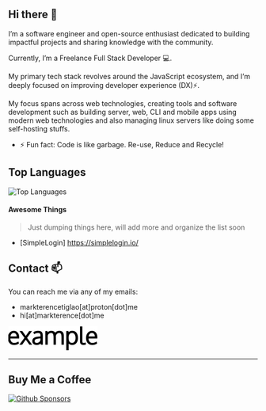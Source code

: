 ## Hi there 👋


I’m a software engineer and open-source enthusiast dedicated to building impactful projects and sharing knowledge with the community. 

Currently, I’m a Freelance Full Stack Developer 💻. 

My primary tech stack revolves around the JavaScript ecosystem, and I’m deeply focused on improving developer experience (DX)⚡. 

My focus spans across web technologies, creating tools and software development such as building server, web, CLI and mobile apps using modern web technologies and also managing linux servers like doing some self-hosting stuffs.

<!--
**markterence/markterence** is a ✨ _special_ ✨ repository because its `README.md` (this file) appears on your GitHub profile.

Here are some ideas to get you started:

- 🔭 I’m currently working on ...
- 🌱 I’m currently learning ...
- 👯 I’m looking to collaborate on ...
- 🤔 I’m looking for help with ...
- 💬 Ask me about ...
- 📫 How to reach me: ...
- 😄 Pronouns: ...
- ⚡ Fun fact: ...

<img src="https://starecat.com/content/wp-content/uploads/spend-10-minutes-doing-the-task-manually-vs-spend-10-hours-writing-code-to-automate-it-drake.jpg" width="144" />
-->

- ⚡ Fun fact: Code is like garbage. Re-use, Reduce and Recycle!

## Top Languages
![Top Languages](https://github-readme-stats.vercel.app/api/top-langs/?username=markterence&layout=compact&theme=radical)

#### Awesome Things

> Just dumping things here, will add more and organize the list soon

- [SimpleLogin] https://simplelogin.io/
 

## Contact 📫

You can reach me via any of my emails:

- markterencetiglao[at]proton[dot]me
- hi[at]markterence[dot]me

![example](./images/example.svg)

----

## Buy Me a Coffee


<a href="https://github.com/sponsors/markterence" target="_blank"><img src="https://img.shields.io/badge/Github%20Sponsor-484848?style=flat&logo=githubsponsors" alt="Github Sponsors" style="height: 28px !important"></a>

<!--<a href="https://www.buymeacoffee.com/markterence" target="_blank"><img src="https://cdn.buymeacoffee.com/buttons/v2/default-green.png" alt="Buy Me A Coffee" style="height: 48px !important" ></a>-->
